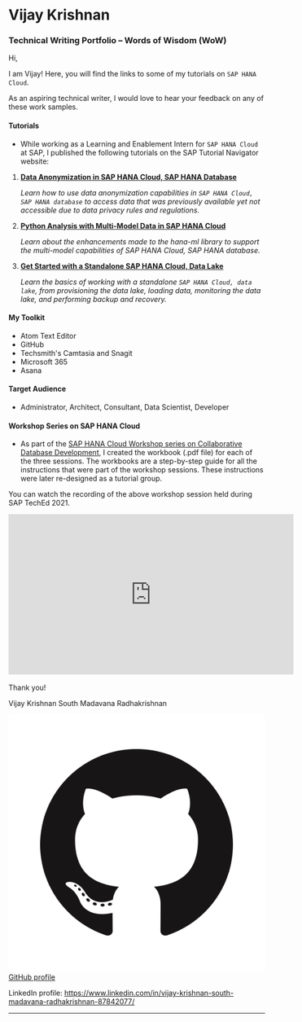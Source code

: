 # Vijay Krishnan 
### Technical Writing Portfolio – Words of Wisdom (WoW)

Hi,

I am Vijay! Here, you will find the links to some of my tutorials on `SAP HANA Cloud`.

As an aspiring technical writer, I would love to hear your feedback on any of these work samples.

#### Tutorials

- While working as a Learning and Enablement Intern for `SAP HANA Cloud` at SAP, I published the following tutorials 
on the SAP Tutorial Navigator website:

1. [**Data Anonymization in SAP HANA Cloud, SAP HANA Database**](https://developers.sap.com/group.hana-cloud-database-data-anonymization.html)

    *Learn how to use data anonymization capabilities in `SAP HANA Cloud, SAP HANA database` to access data that was previously available yet not accessible due to data privacy rules and regulations.*

2. [**Python Analysis with Multi-Model Data in SAP HANA Cloud**](https://developers.sap.com/group.hana-cloud-database-python-multi-model.html)

    *Learn about the enhancements made to the hana-ml library to support the multi-model capabilities of SAP HANA Cloud, SAP HANA database.*

3. [**Get Started with a Standalone SAP HANA Cloud, Data Lake**](https://developers.sap.com/mission.hana-cloud-data-lake-get-started.html)

    *Learn the basics of working with a standalone `SAP HANA Cloud, data lake`, from provisioning the data lake, loading data, monitoring the data lake, and performing backup and recovery.*

#### My Toolkit

- Atom Text Editor
- GitHub
- Techsmith's Camtasia and Snagit
- Microsoft 365
- Asana

#### Target Audience
- Administrator, Architect, Consultant, Data Scientist, Developer

#### Workshop Series on SAP HANA Cloud

- As part of the [SAP HANA Cloud Workshop series on Collaborative Database Development](https://event.on24.com/eventRegistration/EventLobbyServletV2?target=reg20V2.jsp&eventid=3342381&sessionid=1&key=E81F3BBAD36BF0C5BE73AFBC18EF81CD&groupId=2764517&sourcepage=register), I created the workbook (.pdf file) for each of the three sessions. The workbooks are a step-by-step guide for all the instructions that were part of the workshop sessions. These instructions were later re-designed as a tutorial group.

You can watch the recording of the above workshop session held during SAP TechEd 2021.  
<iframe width="560" height="315" src="https://www.youtube.com/embed/kRxZ2exSal4" frameborder="0" allowfullscreen></iframe>


Thank you!

Vijay Krishnan South Madavana Radhakrishnan

![GitHub-Mark.png](https://github.com/VijayKrishnanSR/VijayKrishnanSR.github.io/blob/main/GitHub-Mark.png) [GitHub profile](https://github.com/VijayKrishnanSR)

LinkedIn profile: <https://www.linkedin.com/in/vijay-krishnan-south-madavana-radhakrishnan-87842077/>

***
